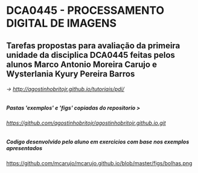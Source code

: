 # DCA0445 - PROCESSAMENTO DIGITAL DE IMAGENS
## Tarefas propostas para avaliação da primeira unidade da disciplica DCA0445 feitas pelos alunos Marco Antonio Moreira Carujo e Wysterlania Kyury Pereira Barros
###### -> http://agostinhobritojr.github.io/tutoriais/pdi/
##### Pastas 'exemplos' e 'figs' copiadas do repositorio > 
###### https://github.com/agostinhobritojr/agostinhobritojr.github.io.git
##### Codigo desenvolvido pelo aluno em exercicios com base nos exemplos apresentados


https://github.com/mcarujo/mcarujo.github.io/blob/master/figs/bolhas.png
